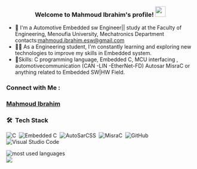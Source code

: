 <h3 align="center">
  Welcome to Mahmoud Ibrahim's profile!
  <img src="https://media.giphy.com/media/hvRJCLFzcasrR4ia7z/giphy.gif" width="28">
</h3>

- 🏢 I'm a Automotive Embedded sw Engineer|| study at the Faculty of Engineering, Menoufia University, Mechatronics Department contacts:mahmoud.ibrahim.esw@gmail.com 
- 👨‍💻 As a Engineering student, I'm constantly learning and exploring new technologies to improve my skills in Embedded system.
- 💬Skills: C programming language, Embedded C, MCU interfacing , automotivecommunication (CAN -LIN -EtherNet-FD) Autosar MisraC or anything related to Embedded SW|HW Field.


### Connect with Me :

<a href="https://www.linkedin.com/in/mahmoud-ibrahim-821484228/" target="_blank"><h3>Mahmoud Ibrahim</h3></a>

### 🛠 &nbsp;Tech Stack
![C](https://img.shields.io/badge/-JavaScript-05122A?style=flat&logo=javascript)&nbsp;
![Embedded C](https://img.shields.io/badge/-HTML-05122A?style=flat&logo=HTML5)&nbsp;
![AutoSarCSS](https://img.shields.io/badge/-CSS-05122A?style=flat&logo=CSS3&logoColor=1572B6)&nbsp;
![MisraC](https://img.shields.io/badge/-Git-05122A?style=flat&logo=git)&nbsp;
![GitHub](https://img.shields.io/badge/-GitHub-05122A?style=flat&logo=github)&nbsp;
![Visual Studio Code](https://img.shields.io/badge/-Visual%20Studio%20Code-05122A?style=flat&logo=visual-studio-code&logoColor=007ACC)&nbsp;





<img align="left" src="https://github-readme-stats.vercel.app/api/top-langs?username=hanemNaga&show_icons=true&locale=en&layout=compact&theme=radical" alt="most used languages" />
<br>
<a href="https://komarev.com/ghpvc/?username=hanemNaga&style=for-the-badge">
    <img src="https://komarev.com/ghpvc/?username=hanemNaga&style=for-the-badge">
</a>
